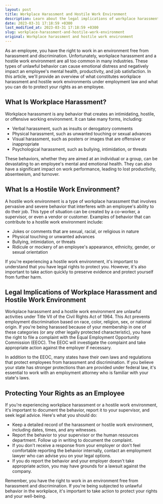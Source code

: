 ```yaml
---
layout: post
title: Workplace Harassment and Hostile Work Environment
description: Learn about the legal implications of workplace harassment and hostile work environment under employment law, and how to protect your rights as an employee.
date: 2023-03-31 17:18:59 +0300
last_modified_at: 2023-03-31 17:18:59 +0300
slug: workplace-harassment-and-hostile-work-environment
original: Workplace harassment and hostile work environment
---
```

As an employee, you have the right to work in an environment free from harassment and discrimination. Unfortunately, workplace harassment and a hostile work environment are all too common in many industries. These types of unlawful behavior can cause emotional distress and negatively impact an employee's mental health, productivity, and job satisfaction. In this article, we'll provide an overview of what constitutes workplace harassment and hostile work environments under employment law and what you can do to protect your rights as an employee.

## What Is Workplace Harassment?

Workplace harassment is any behavior that creates an intimidating, hostile, or offensive working environment. It can take many forms, including:

- Verbal harassment, such as insults or derogatory comments
- Physical harassment, such as unwanted touching or sexual advances
- Visual harassment, such as posters or images that are offensive or inappropriate
- Psychological harassment, such as bullying, intimidation, or threats

These behaviors, whether they are aimed at an individual or a group, can be devastating to an employee's mental and emotional health. They can also have a significant impact on work performance, leading to lost productivity, absenteeism, and turnover.

## What Is a Hostile Work Environment?

A hostile work environment is a type of workplace harassment that involves pervasive and severe behavior that interferes with an employee's ability to do their job. This type of situation can be created by a co-worker, a supervisor, or even a vendor or customer. Examples of behavior that can contribute to a hostile work environment include:

- Jokes or comments that are sexual, racial, or religious in nature
- Physical touching or unwanted advances
- Bullying, intimidation, or threats
- Ridicule or mockery of an employee's appearance, ethnicity, gender, or sexual orientation

If you're experiencing a hostile work environment, it's important to understand that you have legal rights to protect you. However, it's also important to take action quickly to preserve evidence and protect yourself from further harm.

## Legal Implications of Workplace Harassment and Hostile Work Environment

Workplace harassment and a hostile work environment are unlawful activities under Title VII of the Civil Rights Act of 1964. This Act prevents employment discrimination based on race, color, religion, sex, or national origin. If you're being harassed because of your membership in one of these categories (or any other legally protected characteristic), you have the right to file a complaint with the Equal Employment Opportunity Commission (EEOC). The EEOC will investigate the complaint and take appropriate action against the employer if necessary.

In addition to the EEOC, many states have their own laws and regulations that protect employees from harassment and discrimination. If you believe your state has stronger protections than are provided under federal law, it's essential to work with an employment attorney who is familiar with your state's laws.

## Protecting Your Rights as an Employee

If you're experiencing workplace harassment or a hostile work environment, it's important to document the behavior, report it to your supervisor, and seek legal advice. Here's what you should do:

- Keep a detailed record of the harassment or hostile work environment, including dates, times, and any witnesses.
- Report the behavior to your supervisor or the human resources department. Follow up in writing to document the complaint.
- If you don't receive a response from your employer or don't feel comfortable reporting the behavior internally, contact an employment lawyer who can advise you on your legal options.
- If you do report the behavior and your employer doesn't take appropriate action, you may have grounds for a lawsuit against the company.

Remember, you have the right to work in an environment free from harassment and discrimination. If you're being subjected to unlawful behavior in the workplace, it's important to take action to protect your rights and your well-being.